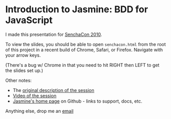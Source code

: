# Introduction to Jasmine: BDD for JavaScript

I made this presentation for [SenchaCon 2010](http://www.sencha.com/conference/).

To view the slides, you should be able to open `senchacon.html` from the root of this project in a recent build of Chrome, Safari, or Firefox. Navigate with your arrow keys.

(There's a bug w/ Chrome in that you need to hit RIGHT then LEFT to get the slides set up.)

Other notes:

* The [original description of the session](http://www.sencha.com/conference/sessions/session.php?sid=301)
* [Video of the session](http://vimeo.com/18100173)
* [Jasmine's home page](http://pivotal.github.com/jasmine) on Github - links to support, docs, etc.

Anything else, drop me an [email](mailto:dwfrank@pivotallabs.com)